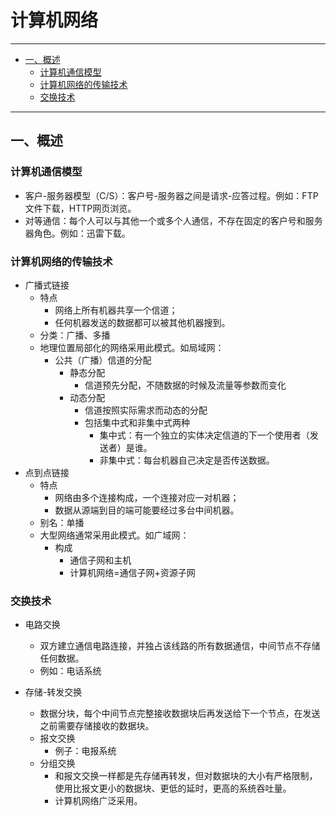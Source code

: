 # 计算机网络

---

* [一、概述](#一、概述)
    * [计算机通信模型](#计算机通信模型)
    * [计算机网络的传输技术](#计算机网络的传输技术)
    * [交换技术](#交换技术)

---


## 一、概述


### 计算机通信模型

- 客户-服务器模型（C/S）：客户号-服务器之间是请求-应答过程。例如：FTP文件下载，HTTP网页浏览。
- 对等通信：每个人可以与其他一个或多个人通信，不存在固定的客户号和服务器角色。例如：迅雷下载。

### 计算机网络的传输技术

- 广播式链接
    - 特点
        - 网络上所有机器共享一个信道；
        - 任何机器发送的数据都可以被其他机器搜到。
    - 分类：广播、多播
    - 地理位置局部化的网络采用此模式。如局域网：
        - 公共（广播）信道的分配
            - 静态分配
                - 信道预先分配，不随数据的时候及流量等参数而变化
            - 动态分配
                - 信道按照实际需求而动态的分配
                - 包括集中式和非集中式两种
                    - 集中式：有一个独立的实体决定信道的下一个使用者（发送者）是谁。
                    - 非集中式：每台机器自己决定是否传送数据。
- 点到点链接
    - 特点
        - 网络由多个连接构成，一个连接对应一对机器；
        - 数据从源端到目的端可能要经过多台中间机器。
    - 别名：单播
    - 大型网络通常采用此模式。如广域网：
        - 构成
            - 通信子网和主机
            - 计算机网络=通信子网+资源子网

### 交换技术

- 电路交换
    - 双方建立通信电路连接，并独占该线路的所有数据通信，中间节点不存储任何数据。
    - 例如：电话系统

- 存储-转发交换
    - 数据分块，每个中间节点完整接收数据块后再发送给下一个节点，在发送之前需要存储接收的数据块。
    - 报文交换
        - 例子：电报系统
    - 分组交换
        - 和报文交换一样都是先存储再转发，但对数据块的大小有严格限制，使用比报文更小的数据块、更低的延时，更高的系统吞吐量。
        - 计算机网络广泛采用。
